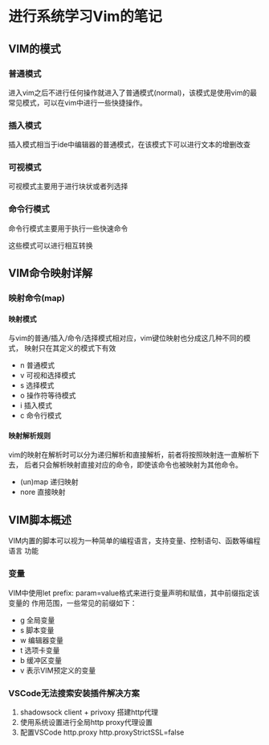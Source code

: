 进行系统学习Vim的笔记
====================

VIM的模式
---------
### 普通模式
进入vim之后不进行任何操作就进入了普通模式(normal)，该模式是使用vim的最常见模式，可以在vim中进行一些快捷操作。

### 插入模式
插入模式相当于ide中编辑器的普通模式，在该模式下可以进行文本的增删改查

### 可视模式
可视模式主要用于进行块状或者列选择

###  命令行模式
命令行模式主要用于执行一些快速命令

这些模式可以进行相互转换



VIM命令映射详解
---------------
### 映射命令(map)
#### 映射模式 
与vim的普通/插入/命令/选择模式相对应，vim键位映射也分成这几种不同的模式，
映射只在其定义的模式下有效
- n 普通模式
- v 可视和选择模式
- s 选择模式
- o 操作符等待模式
- i 插入模式
- c 命令行模式

#### 映射解析规则
vim的映射在解析时可以分为递归解析和直接解析，前者将按照映射连一直解析下去，
后者只会解析映射直接对应的命令，即使该命令也被映射为其他命令。

- (un)map 递归映射
- nore 直接映射 

VIM脚本概述
----------
VIM内置的脚本可以视为一种简单的编程语言，支持变量、控制语句、函数等编程语言
功能

### 变量
VIM中使用let prefix: param=value格式来进行变量声明和赋值，其中前缀指定该变量的
作用范围，一些常见的前缀如下：
- g 全局变量
- s 脚本变量
- w 编辑器变量
- t 选项卡变量
- b 缓冲区变量
- v 表示VIM预定义的变量

### VSCode无法搜索安装插件解决方案
1. shadowsock client + privoxy 搭建http代理
2. 使用系统设置进行全局http proxy代理设置
3. 配置VSCode http.proxy http.proxyStrictSSL=false
